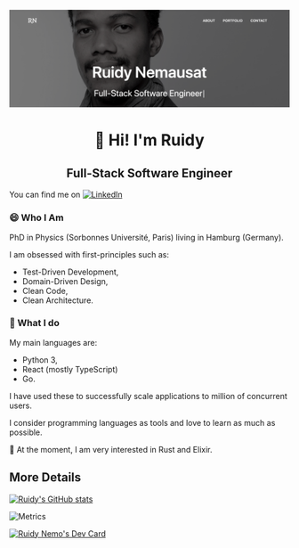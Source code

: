 [![Header](https://raw.githubusercontent.com/rjNemo/rjNemo/master/readme_header.png "Header")](https://ruidyportfolio.herokuapp.com/)

# <center>👋 Hi! I'm Ruidy</center>

## <center>Full-Stack Software Engineer</center>

You can find me on  [![LinkedIn][1.1]][1]

### 😄 Who I Am 

PhD in Physics (Sorbonnes Université, Paris) living in Hamburg (Germany).

I am obsessed with first-principles such as: 
- Test-Driven Development, 
- Domain-Driven Design, 
- Clean Code,
- Clean Architecture.

### 💬 What I do

My main languages are: 
- Python 3, 
- React (mostly TypeScript)
- Go. 

I have used these to successfully scale applications to million of concurrent users.

I consider programming languages as tools and love to learn as much as possible. 

🌱 At the moment, I am very interested in Rust and Elixir.


## More Details

[![Ruidy's GitHub stats](https://github-readme-stats.vercel.app/api?username=rjnemo)](https://github.com/rjnemo)

![Metrics](https://metrics.lecoq.io/rjNemo?template=classic&languages=1&isocalendar=1&followup=1&activity=1&pagespeed=1&activity.limit=5&activity.days=14&activity.filter=all&isocalendar.duration=undefined&languages.colors=github&languages.threshold=0%25&pagespeed.url=.user.website&pagespeed.detailed=undefined&pagespeed.screenshot=undefined&config.timezone=Europe%2FBerlin&config.animated=true)

<a href="https://app.daily.dev/Ruidy"><img src="https://api.daily.dev/devcards/07a3fb633efc4ecf9e4fc4e79d549a61.png?r=wh4" width="400" alt="Ruidy Nemo's Dev Card"/></a>

<!-- Icons -->

[1.1]: https://raw.githubusercontent.com/MartinHeinz/MartinHeinz/master/linkedin-3-16.png "LinkedIn icon without padding"

<!-- Links to your social media accounts -->

[1]: https://www.linkedin.com/in/ruidy-nemausat-522b4069/


